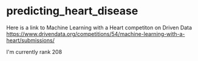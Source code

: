 # predicting_heart_disease

Here is a link to Machine Learning with a Heart competiton on Driven Data
https://www.drivendata.org/competitions/54/machine-learning-with-a-heart/submissions/

I'm currently rank 208 
